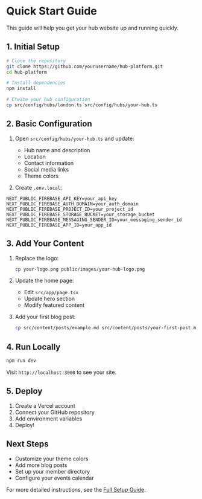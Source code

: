 # Quick Start Guide

This guide will help you get your hub website up and running quickly.

## 1. Initial Setup

```bash
# Clone the repository
git clone https://github.com/yourusername/hub-platform.git
cd hub-platform

# Install dependencies
npm install

# Create your hub configuration
cp src/config/hubs/london.ts src/config/hubs/your-hub.ts
```

## 2. Basic Configuration

1. Open `src/config/hubs/your-hub.ts` and update:
   - Hub name and description
   - Location
   - Contact information
   - Social media links
   - Theme colors

2. Create `.env.local`:
```env
NEXT_PUBLIC_FIREBASE_API_KEY=your_api_key
NEXT_PUBLIC_FIREBASE_AUTH_DOMAIN=your_auth_domain
NEXT_PUBLIC_FIREBASE_PROJECT_ID=your_project_id
NEXT_PUBLIC_FIREBASE_STORAGE_BUCKET=your_storage_bucket
NEXT_PUBLIC_FIREBASE_MESSAGING_SENDER_ID=your_messaging_sender_id
NEXT_PUBLIC_FIREBASE_APP_ID=your_app_id
```

## 3. Add Your Content

1. Replace the logo:
   ```bash
   cp your-logo.png public/images/your-hub-logo.png
   ```

2. Update the home page:
   - Edit `src/app/page.tsx`
   - Update hero section
   - Modify featured content

3. Add your first blog post:
   ```bash
   cp src/content/posts/example.md src/content/posts/your-first-post.md
   ```

## 4. Run Locally

```bash
npm run dev
```

Visit `http://localhost:3000` to see your site.

## 5. Deploy

1. Create a Vercel account
2. Connect your GitHub repository
3. Add environment variables
4. Deploy!

## Next Steps

- Customize your theme colors
- Add more blog posts
- Set up your member directory
- Configure your events calendar

For more detailed instructions, see the [Full Setup Guide](HUB_SETUP.md). 